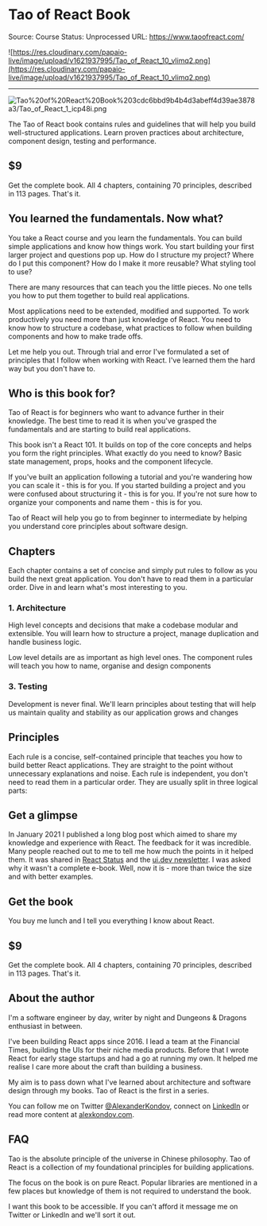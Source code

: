 # Tao of React Book

Source: Course
Status: Unprocessed
URL: https://www.taoofreact.com/

![https://res.cloudinary.com/papaio-live/image/upload/v1621937995/Tao_of_React_10_vlimq2.png](https://res.cloudinary.com/papaio-live/image/upload/v1621937995/Tao_of_React_10_vlimq2.png)

---

![Tao%20of%20React%20Book%203cdc6bbd9b4b4d3abeff4d39ae3878a3/Tao_of_React_1_icp48i.png](Tao%20of%20React%20Book%203cdc6bbd9b4b4d3abeff4d39ae3878a3/Tao_of_React_1_icp48i.png)

The Tao of React book contains rules and guidelines that will help you build well-structured applications. Learn proven practices about architecture, component design, testing and performance.

## $9

Get the complete book. All 4 chapters, containing 70 principles, described in 113 pages. That's it.

## You learned the fundamentals. Now what?

You take a React course and you learn the fundamentals. You can build simple applications and know how things work. You start building your first larger project and questions pop up. How do I structure my project? Where do I put this component? How do I make it more reusable? What styling tool to use?

There are many resources that can teach you the little pieces. No one tells you how to put them together to build real applications.

Most applications need to be extended, modified and supported. To work productively you need more than just knowledge of React. You need to know how to structure a codebase, what practices to follow when building components and how to make trade offs.

Let me help you out. Through trial and error I've formulated a set of principles that I follow when working with React. I've learned them the hard way but you don't have to.

## Who is this book for?

Tao of React is for beginners who want to advance further in their knowledge. The best time to read it is when you've grasped the fundamentals and are starting to build real applications.

This book isn't a React 101. It builds on top of the core concepts and helps you form the right principles. What exactly do you need to know? Basic state management, props, hooks and the component lifecycle.

If you've built an application following a tutorial and you're wandering how you can scale it - this is for you. If you started building a project and you were confused about structuring it - this is for you. If you're not sure how to organize your components and name them - this is for you.

Tao of React will help you go to from beginner to intermediate by helping you understand core principles about software design.

## Chapters

Each chapter contains a set of concise and simply put rules to follow as you build the next great application. You don't have to read them in a particular order. Dive in and learn what's most interesting to you.

### 1. Architecture

High level concepts and decisions that make a codebase modular and extensible. You will learn how to structure a project, manage duplication and handle business logic.

Low level details are as important as high level ones. The component rules will teach you how to name, organise and design components

### 3. Testing

Development is never final. We'll learn principles about testing that will help us maintain quality and stability as our application grows and changes

## Principles

Each rule is a concise, self-contained principle that teaches you how to build better React applications. They are straight to the point without unnecessary explanations and noise. Each rule is independent, you don't need to read them in a particular order. They are usually split in three logical parts:

## Get a glimpse

In January 2021 I published a long blog post which aimed to share my knowledge and experience with React. The feedback for it was incredible. Many people reached out to me to tell me how much the points in it helped them. It was shared in [React Status](https://react.statuscode.com/issues/223) and the [ui.dev newsletter](https://reactnewsletter.com/issues/248). I was asked why it wasn't a complete e-book. Well, now it is - more than twice the size and with better examples.

## Get the book

You buy me lunch and I tell you everything I know about React.

## $9

Get the complete book. All 4 chapters, containing 70 principles, described in 113 pages. That's it.

## About the author

I'm a software engineer by day, writer by night and Dungeons & Dragons enthusiast in between.

I've been building React apps since 2016. I lead a team at the Financial Times, building the UIs for their niche media products. Before that I wrote React for early stage startups and had a go at running my own. It helped me realise I care more about the craft than building a business.

My aim is to pass down what I've learned about architecture and software design through my books. Tao of React is the first in a series.

You can follow me on Twitter [@AlexanderKondov](https://twitter.com/alexanderkondov), connect on [LinkedIn](https://www.linkedin.com/in/alexander-kondov-2a8b25a9/) or read more content at [alexkondov.com](https://alexkondov.com/).

## FAQ

Tao is the absolute principle of the universe in Chinese philosophy. Tao of React is a collection of my foundational principles for building applications.

The focus on the book is on pure React. Popular libraries are mentioned in a few places but knowledge of them is not required to understand the book.

I want this book to be accessible. If you can't afford it message me on Twitter or LinkedIn and we'll sort it out.